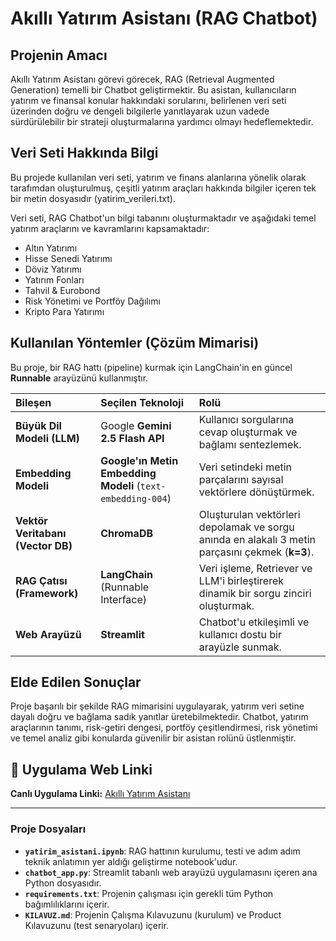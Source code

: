 # Akıllı Yatırım Asistanı (RAG Chatbot)

## Projenin Amacı 
Akıllı Yatırım Asistanı görevi görecek, RAG (Retrieval Augmented Generation) temelli bir Chatbot geliştirmektir. Bu asistan, kullanıcıların yatırım ve finansal konular hakkındaki sorularını, belirlenen veri seti üzerinden doğru ve dengeli bilgilerle yanıtlayarak uzun vadede sürdürülebilir bir strateji oluşturmalarına yardımcı olmayı hedeflemektedir.

## Veri Seti Hakkında Bilgi 
Bu projede kullanılan veri seti, yatırım ve finans alanlarına yönelik olarak tarafımdan oluşturulmuş, çeşitli yatırım araçları hakkında bilgiler içeren tek bir metin dosyasıdır (yatirim_verileri.txt).

Veri seti, RAG Chatbot'un bilgi tabanını oluşturmaktadır ve aşağıdaki temel yatırım araçlarını ve kavramlarını kapsamaktadır:

* Altın Yatırımı
* Hisse Senedi Yatırımı
* Döviz Yatırımı
* Yatırım Fonları
* Tahvil & Eurobond
* Risk Yönetimi ve Portföy Dağılımı
* Kripto Para Yatırımı

## Kullanılan Yöntemler (Çözüm Mimarisi) 

Bu proje, bir RAG hattı (pipeline) kurmak için LangChain'in en güncel **Runnable** arayüzünü kullanmıştır.

| Bileşen | Seçilen Teknoloji | Rolü |
| :--- | :--- | :--- |
| **Büyük Dil Modeli (LLM)** | Google **Gemini 2.5 Flash API** | Kullanıcı sorgularına cevap oluşturmak ve bağlamı sentezlemek. |
| **Embedding Modeli** | **Google'ın Metin Embedding Modeli** (`text-embedding-004`) | Veri setindeki metin parçalarını sayısal vektörlere dönüştürmek. |
| **Vektör Veritabanı (Vector DB)** | **ChromaDB** | Oluşturulan vektörleri depolamak ve sorgu anında en alakalı 3 metin parçasını çekmek (**k=3**). |
| **RAG Çatısı (Framework)** | **LangChain** (Runnable Interface) | Veri işleme, Retriever ve LLM'i birleştirerek dinamik bir sorgu zinciri oluşturmak. |
| **Web Arayüzü** | **Streamlit** | Chatbot'u etkileşimli ve kullanıcı dostu bir arayüzle sunmak. |

## Elde Edilen Sonuçlar 
Proje başarılı bir şekilde RAG mimarisini uygulayarak, yatırım veri setine dayalı doğru ve bağlama sadık yanıtlar üretebilmektedir. Chatbot, yatırım araçlarının tanımı, risk-getiri dengesi, portföy çeşitlendirmesi, risk yönetimi ve temel analiz gibi konularda güvenilir bir asistan rolünü üstlenmiştir.

## 🔗 Uygulama Web Linki

**Canlı Uygulama Linki:** [Akıllı Yatırım Asistanı](https://wfrqjrd6h7dvwtognc5sbt.streamlit.app/)

---

### Proje Dosyaları

* **`yatirim_asistani.ipynb`**: RAG hattının kurulumu, testi ve adım adım teknik anlatımın yer aldığı geliştirme notebook'udur.
* **`chatbot_app.py`**: Streamlit tabanlı web arayüzü uygulamasını içeren ana Python dosyasıdır.
* **`requirements.txt`**: Projenin çalışması için gerekli tüm Python bağımlılıklarını içerir.
* **`KILAVUZ.md`**: Projenin Çalışma Kılavuzunu (kurulum) ve Product Kılavuzunu (test senaryoları) içerir.
